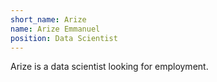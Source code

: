 ```yaml
---
short_name: Arize
name: Arize Emmanuel
position: Data Scientist
---
```

Arize is a data scientist looking for employment.